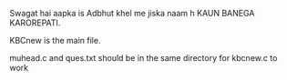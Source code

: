 Swagat hai aapka is Adbhut khel me jiska naam h KAUN BANEGA KAROREPATI.

KBCnew is the main file.

muhead.c and ques.txt should be in the same directory for kbcnew.c to work
